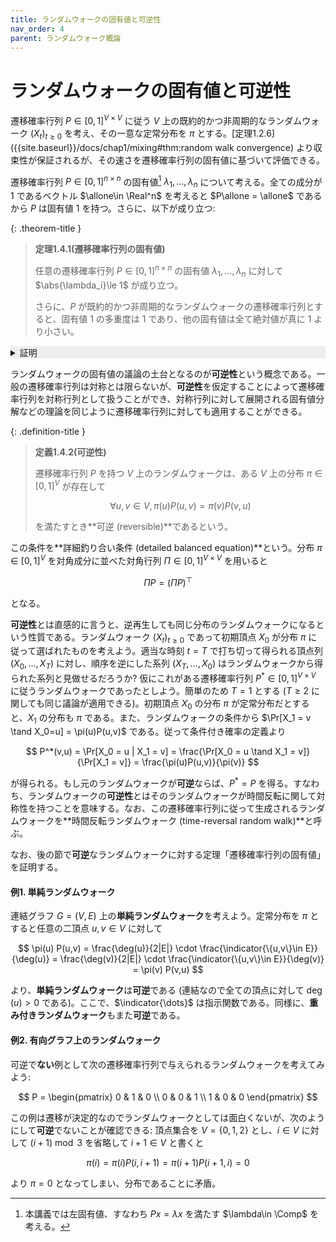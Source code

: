 ```yaml
---
title: ランダムウォークの固有値と可逆性
nav_order: 4
parent: ランダムウォーク概論
---
```


# ランダムウォークの固有値と可逆性

遷移確率行列 $P \in [0,1]^{V \times V}$ に従う $V$ 上の既約的かつ非周期的なランダムウォーク $(X_t)_{t\ge 0}$ を考え、その一意な定常分布を $\pi$ とする。[定理1.2.6]({{site.baseurl}}/docs/chap1/mixing#thm:random walk convergence) より収束性が保証されるが、その速さを遷移確率行列の固有値に基づいて評価できる。

遷移確率行列 $P \in [0,1]^{n \times n}$ の固有値[^1]
$\lambda_1,\dots,\lambda_n$ について考える。全ての成分が $1$ であるベクトル $\allone\in \Real^n$ を考えると $P\allone = \allone$ であるから $P$ は固有値 $1$ を持つ。さらに、以下が成り立つ:

[^1]: 本講義では左固有値、すなわち $Px=\lambda x$ を満たす $\lambda\in \Comp$ を考える。

{: .theorem-title }
> **定理1.4.1(遷移確率行列の固有値)**
>
> 任意の遷移確率行列 $P\in [0,1]^{n\times n}$ の固有値 $\lambda_1,\dots,\lambda_n$ に対して $\abs{\lambda_i}\le 1$ が成り立つ。
>
> さらに、$P$ が既約的かつ非周期的なランダムウォークの遷移確率行列とすると、固有値 $1$ の多重度は $1$ であり、他の固有値は全て絶対値が真に $1$ より小さい。

<details markdown="1" style="background-color: #eee;">
<summary style="display: list-item">証明</summary>
  
まず一つ目の主張を示す。$P$ の任意の固有値 $\lambda \in \Comp$ を考え、対応する固有ベクトルを $f \in \Comp^V$ とする。頂点 $u\in V$ を、$\abs{f(u)}$ が最大となる頂点とすると

$$
\abs{\lambda} \abs{f(u)} = \abs{(Pf)(u)} \le \sum_{v\in V} P(u,v) \abs{f(v)} \le \abs{f(u)}\cdot \sum_{v\in V} P(u,v) = \abs{f(u)}
$$

より、両辺を $\abs{f(u)}>0$ で割ると $\abs{\lambda}\le 1$ を得る。

二つ目の主張を示す。$P$ を既約的かつ非周期的なランダムウォークの遷移確率行列とする。$J\in\Real^{V\times V}$ を全成分が $1/n$ の行列とする。ある $L\in\Nat,\delta\in (0,1)$ および確率行列 $R\in[0,1]^{V\times V}$ が存在して、$Q\defeq P^L$ は

$$
Q = \delta J + (1 - \delta) R
$$

と表せる (ここで $J$ は全成分が $1/\abs{V}$ の確率行列)。$f\in \Comp^V$ を $P$ の第一以外の任意の固有値 $\lambda$ に対する固有ベクトルとする。すなわち、$f$ は何らかの定数 $c\in\Comp$ に対し **$f=c\allone$** の形になって**いない**固有ベクトルである。二頂点 $u,v\in V$ を $\abs{f(u) - f(v)}$ が最大となるようにとる。$f$ の取り方の仮定から $\abs{f(u) - f(v)} > 0$ である。すると、$f$ は $Q$ の固有値 $\lambda^L$ に対応する固有ベクトルなので

$$
\begin{align*}
\abs{\lambda^L}\abs{f(u) - f(v)} &= \abs{(Qf)(u) - (Qf)(v)} \\
&= (1-\delta)\abs{(Rf)(u) - (Rf)(v)} \\
&\le (1-\delta)\max_{w,w'\in V}\abs{f(w) - f(w')}
\end{align*}
$$

より、両辺を $\abs{f(u) - f(v)} > 0$ で割って整理すれば $\abs{\lambda^L}<1$ を得る。
</details>

ランダムウォークの固有値の議論の土台となるのが**可逆性**という概念である。一般の遷移確率行列は対称とは限らないが、**可逆性**を仮定することによって遷移確率行列を対称行列として扱うことができ、対称行列に対して展開される固有値分解などの理論を同じように遷移確率行列に対しても適用することができる。

{: .definition-title }
> **定義1.4.2(可逆性)**
>
> 遷移確率行列 $P$ を持つ $V$ 上のランダムウォークは、ある $V$ 上の分布 $\pi \in [0,1]^V$ が存在して
>
> $$
\forall u,v\in V,\pi(u) P(u,v) = \pi(v) P(v,u)
> $$
>
> を満たすとき**可逆 (reversible)**であるという。

この条件を**詳細釣り合い条件 (detailed balanced equation)**という。分布 $\pi\in [0,1]^V$ を対角成分に並べた対角行列 $\Pi\in[0,1]^{V\times V}$ を用いると

$$
\Pi P = (\Pi P)^{\top}
$$

となる。

**可逆性**とは直感的に言うと、逆再生しても同じ分布のランダムウォークになるという性質である。ランダムウォーク $(X_t)_{t\ge 0}$ であって初期頂点 $X_0$ が分布 $\pi$ に従って選ばれたものを考えよう。適当な時刻 $t=T$ で打ち切って得られる頂点列 $(X_0,\dots,X_T)$ に対し、順序を逆にした系列 $(X_T,\dots,X_0)$ はランダムウォークから得られた系列と見做せるだろうか? 仮にこれがある遷移確率行列 $P^*\in[0,1]^{V\times V}$ に従うランダムウォークであったとしよう。簡単のため $T=1$ とする ($T\ge 2$ に関しても同じ議論が適用できる)。初期頂点 $X_0$ の分布 $\pi$ が定常分布だとすると、$X_1$ の分布も $\pi$ である。また、ランダムウォークの条件から $\Pr[X_1 = v \tand X_0=u] = \pi(u)P(u,v)$ である。従って条件付き確率の定義より

$$
P^*(v,u) = \Pr[X_0 = u | X_1 = v] = \frac{\Pr[X_0 = u \tand X_1 = v]}{\Pr[X_1 = v]} = \frac{\pi(u)P(u,v)}{\pi(v)}
$$

が得られる。もし元のランダムウォークが**可逆**ならば、$P^*=P$ を得る。すなわち、ランダムウォークの**可逆性**とはそのランダムウォークが時間反転に関して対称性を持つことを意味する。なお、この遷移確率行列に従って生成されるランダムウォークを**時間反転ランダムウォーク (time-reversal random walk)**と呼ぶ。

なお、後の節で**可逆**なランダムウォークに対する定理「遷移確率行列の固有値」を証明する。

#### 例1. 単純ランダムウォーク

連結グラフ $G=(V,E)$ 上の**単純ランダムウォーク**を考えよう。定常分布を $\pi$ とすると任意の二頂点 $u,v\in V$ に対して

$$
\pi(u) P(u,v) = \frac{\deg(u)}{2|E|} \cdot \frac{\indicator{\{u,v\}\in E}}{\deg(u)} = \frac{\deg(v)}{2|E|} \cdot \frac{\indicator{\{u,v\}\in E}}{\deg(v)} = \pi(v) P(v,u)
$$

より、**単純ランダムウォーク**は**可逆**である (連結なので全ての頂点に対して $\deg(u)>0$ である)。ここで、$\indicator{\dots}$ は指示関数である。同様に、**重み付きランダムウォーク**もまた**可逆**である。

#### 例2. 有向グラフ上のランダムウォーク

可逆で**ない**例として次の遷移確率行列で与えられるランダムウォークを考えてみよう:

$$
P = \begin{pmatrix}
0 & 1 & 0 \\
0 & 0 & 1 \\
1 & 0 & 0
\end{pmatrix}
$$

この例は遷移が決定的なのでランダムウォークとしては面白くないが、次のようにして**可逆**でないことが確認できる: 頂点集合を $V=\{0,1,2\}$ とし、$i\in V$ に対して $(i+1)\bmod 3$ を省略して $i+1 \in V$ と書くと

$$
\pi(i) = \pi(i) P(i, i+1) = \pi(i+1)P(i+1,i) = 0
$$

より $\pi=0$ となってしまい、分布であることに矛盾。
